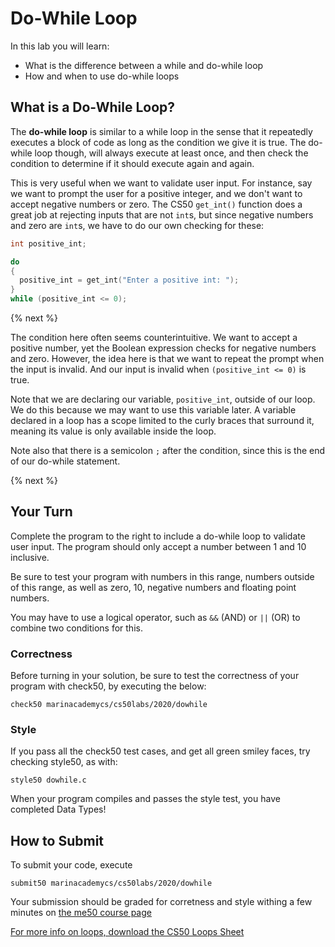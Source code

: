 # Do-While Loop

In this lab you will learn:

- What is the difference between a while and do-while loop
- How and when to use do-while loops

## What is a Do-While Loop?

The **do-while loop** is similar to a while loop in the sense that it repeatedly executes a block of code as long as the condition we give it is true. The do-while loop though, will always execute at least once, and then check the condition to determine if it should execute again and again.

This is very useful when we want to validate user input. For instance, say we want to prompt the user for a positive integer, and we don't want to accept negative numbers or zero. The CS50 `get_int()` function does a great job at rejecting inputs that are not `int`s, but since negative numbers and zero are `int`s, we have to do our own checking for these:

```c
int positive_int;

do
{
  positive_int = get_int("Enter a positive int: ");
}
while (positive_int <= 0);
```

{% next %}

The condition here often seems counterintuitive. We want to accept a positive number, yet the Boolean expression checks for negative numbers and zero. However, the idea here is that we want to repeat the prompt when the input is invalid. And our input is invalid when `(positive_int <= 0)` is true.

Note that we are declaring our variable, `positive_int`, outside of our loop. We do this because we may want to use this variable later. A variable declared in a loop has a scope limited to the curly braces that surround it, meaning its value is only available inside the loop. 

Note also that there is a semicolon `;` after the condition, since this is the end of our do-while statement.

{% next %}

## Your Turn

Complete the program to the right to include a do-while loop to validate user input. The program should only accept a number between 1 and 10 inclusive.

Be sure to test your program with numbers in this range, numbers outside of this range, as well as zero, 10, negative numbers and floating point numbers.

You may have to use a logical operator, such as `&&` (AND) or `||` (OR) to combine two conditions for this.

### Correctness

Before turning in your solution, be sure to test the correctness of your program with check50, by executing the below:

```
check50 marinacademycs/cs50labs/2020/dowhile
```

### Style

If you pass all the check50 test cases, and get all green smiley faces, try checking style50, as with:

```
style50 dowhile.c
```

When your program compiles and passes the style test, you have completed Data Types!

## How to Submit

To submit your code, execute

```
submit50 marinacademycs/cs50labs/2020/dowhile
```
Your submission should be graded for corretness and style withing a few minutes on [the me50 course page](https://submit.cs50.io/)

[For more info on loops, download the CS50 Loops Sheet](https://cs50.harvard.edu/ap/2020/assets/pdfs/loops.pdf)
